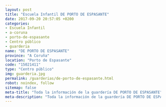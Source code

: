 ```yaml
---
layout: post
title: "Escuela Infantil DE PORTO DE ESPASANTE"
date: 2017-09-20 20:57:05 +0200
categories:
- Escuela Infantil
- a-coruna
- porto-de-espasante
- Centro público
- guarderia
name: "DE PORTO DE ESPASANTE"
province: "A Coruña"
location: "Porto de Espasante"
code: "15021411"
type: "Centro público"
img: guarderia.jpg
permalink: /guarderias/de-porto-de-espasante.html
robot: noindex, follow
sitemap: false
meta-title: "Toda la información de la guardería DE PORTO DE ESPASANTE"
meta-description: "Toda la información de la guardería DE PORTO DE ESPASANTE"
---
```

